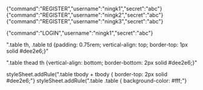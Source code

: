 {"command":"REGISTER","username":"ningk1","secret":"abc"}
{"command":"REGISTER","username":"ningk2","secret":"abc"}
{"command":"REGISTER","username":"ningk3","secret":"abc"}

{"command":"LOGIN","username":"ningk1","secret":"abc"}


".table th, .table td {padding: 0.75rem;  vertical-align: top;  border-top: 1px solid #dee2e6;}"

".table thead th {vertical-align: bottom;  border-bottom: 2px solid #dee2e6;}"

styleSheet.addRule(".table tbody + tbody { border-top: 2px solid #dee2e6;"}
styleSheet.addRule(".table .table { background-color: #fff;"}